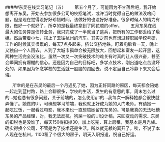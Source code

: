 #####东吴在线实习笔记（五）
&nbsp;&nbsp;&nbsp;&nbsp;&nbsp;&nbsp;第五个月了，可能因为不甘落后吧，我开始想离开东吴，开始去参加很多公司的校招笔试，或许当时觉得自己的做法没啥问题，但是现在觉得没好好珍惜时间，该做好的也没好好准备。很多时候人的精力有限，做好一个就好了，所幸的是我最终拿到了同花顺的offer。
&nbsp;&nbsp;&nbsp;&nbsp;&nbsp;&nbsp;五月东吴在线最大的任务算是债转业务，我只完成了一半就当了逃兵，把所有的工作都丢给了瑜姐。然后带着小七，搭上了去往杭州的汽车。其实之前也有想过辞职回学校考研，工作的时候其实很累的，每天7点多起来，挤公交挤地铁，盯着电脑看一天，晚上又独自一个人回去。人到了大城市孤单会被无限放大，回想起和室友一起开黑，这两种生活完全没法比。虽然一次又一次突破技术的难关有时真的让人很兴奋，甚至会瞬间拥有爆棚的信心。还是因为自己的目标吧，多学点技术，刚出道吃点苦没坏处的，如果因为怀念学校的生活就一股脑的跑回去，说不定当自己冷静下来又会后悔。

&nbsp;&nbsp;&nbsp;&nbsp;&nbsp;&nbsp;所幸的是在东吴的最后一个月遇见了她，因为正好同路的原因，每天都会陪她一起走到蓝村路，路上会聊很多，学校的生活，发生的有意思的事，周末怎么过的...她也总有很多问题，关于前端的，怎么使用git的...我每次一解释她都会很快就弄懂了。她做的UI，可确想学习前端，我也就正好成为她的入门老师。有请她一起吃过饭，一起看过电影，我本来也一直想陪她留在东吴的。可是我真的无法吐槽东吴的产品经理，对，我无法反抗。狗屎一般的UI设计稿，来回变动的需求...东吴的扣税也是没谁了，每天150得扣掉30，加上吃完，算上房租，我基本是月光族。确实得换个公司，不管是为了技术还是生活，所以就无赖的离开了。唉，不说了本人现在在杭州，1100租了个很大的房子，明天入职报道，祝自己好运。